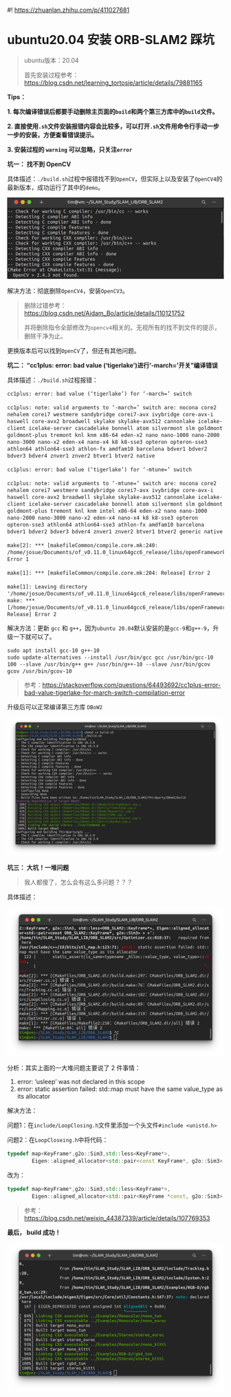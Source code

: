 #! https://zhuanlan.zhihu.com/p/411027681
# ubuntu20.04 安装 ORB-SLAM2 踩坑

>ubuntu版本：20.04
>
>首先安装过程参考：https://blog.csdn.net/learning_tortosie/article/details/79881165

**Tips：**

**1. 每次编译错误后都要手动删除主页面的`build`和两个第三方库中的`build`文件。**

**2. 直接使用`.sh`文件安装报错内容会比较多，可以打开`.sh`文件用命令行手动一步一步的安装，方便查看错误提示。**

**3. 安装过程的 `warning` 可以忽略，只关注`error`**

**坑一： 找不到 OpenCV**

具体描述：`./build.sh`过程中报错找不到`OpenCV`，但实际上以及安装了`OpenCV4`的最新版本，成功运行了其中的`demo`。

![ ](./pics/4.png)

解决方法：彻底删除`OpenCV4`，安装`OpenCV3`。

>删除过错参考：https://blog.csdn.net/Aidam_Bo/article/details/110121752
>
>并将删除指令全部修改为`opencv4`相关的。无视所有的找不到文件的提示，删除干净为止。

更换版本后可以找到`OpenCV`了，但还有其他问题。

**坑二： “cc1plus: error: bad value (‘tigerlake’)进行‘-march=’开关”编译错误**

具体描述：`./build.sh`过程报错：

```
cc1plus: error: bad value (‘tigerlake’) for ‘-march=’ switch

cc1plus: note: valid arguments to ‘-march=’ switch are: nocona core2 nehalem corei7 westmere sandybridge corei7-avx ivybridge core-avx-i haswell core-avx2 broadwell skylake skylake-avx512 cannonlake icelake-client icelake-server cascadelake bonnell atom silvermont slm goldmont goldmont-plus tremont knl knm x86-64 eden-x2 nano nano-1000 nano-2000 nano-3000 nano-x2 eden-x4 nano-x4 k8 k8-sse3 opteron opteron-sse3 athlon64 athlon64-sse3 athlon-fx amdfam10 barcelona bdver1 bdver2 bdver3 bdver4 znver1 znver2 btver1 btver2 native

cc1plus: error: bad value (‘tigerlake’) for ‘-mtune=’ switch

cc1plus: note: valid arguments to ‘-mtune=’ switch are: nocona core2 nehalem corei7 westmere sandybridge corei7-avx ivybridge core-avx-i haswell core-avx2 broadwell skylake skylake-avx512 cannonlake icelake-client icelake-server cascadelake bonnell atom silvermont slm goldmont goldmont-plus tremont knl knm intel x86-64 eden-x2 nano nano-1000 nano-2000 nano-3000 nano-x2 eden-x4 nano-x4 k8 k8-sse3 opteron opteron-sse3 athlon64 athlon64-sse3 athlon-fx amdfam10 barcelona bdver1 bdver2 bdver3 bdver4 znver1 znver2 btver1 btver2 generic native

make[2]: *** [makefileCommon/compile.core.mk:240: /home/josue/Documents/of_v0.11.0_linux64gcc6_release/libs/openFrameworksCompiled/lib/linux64/obj/Release/libs/openFrameworks/events/ofEvents.o] Error 1

make[1]: *** [makefileCommon/compile.core.mk:204: Release] Error 2

make[1]: Leaving directory '/home/josue/Documents/of_v0.11.0_linux64gcc6_release/libs/openFrameworksCompiled/project'
make: *** [/home/josue/Documents/of_v0.11.0_linux64gcc6_release/libs/openFrameworksCompiled/project/makefileCommon/compile.project.mk:125: Release] Error 2
```

解决方法：更新 `gcc` 和 `g++`，因为`ubuntu 20.04`默认安装的是`gcc-9`和`g++-9`，升级一下就可以了。

```
sudo apt install gcc-10 g++-10
sudo update-alternatives --install /usr/bin/gcc gcc /usr/bin/gcc-10 100 --slave /usr/bin/g++ g++ /usr/bin/g++-10 --slave /usr/bin/gcov gcov /usr/bin/gcov-10
```

>参考：https://stackoverflow.com/questions/64493692/cc1plus-error-bad-value-tigerlake-for-march-switch-compilation-error


升级后可以正常编译第三方库 `DBoW2`

![ ](./pics/5.png)

**坑三： 大坑！一堆问题**

>我人都傻了，怎么会有这么多问题？？？

具体描述：

![ ](./pics/7.png)

分析：其实上面的一大堆问题主要说了 2 件事情：
1. error: ‘usleep’ was not declared in this scope
2. error: static assertion failed: std::map must have the same value_type as its allocator

解决方法：

问题1：在`include/LoopClosing.h`文件里添加一个头文件`#include <unistd.h>`

问题2：在`LoopCloseing.h`中将代码：

```cpp
typedef map<KeyFrame*,g2o::Sim3,std::less<KeyFrame*>,
        Eigen::aligned_allocator<std::pair<const KeyFrame*, g2o::Sim3> > > KeyFrameAndPose;
```

改为：

```cpp
typedef map<KeyFrame*,g2o::Sim3,std::less<KeyFrame*>,
        Eigen::aligned_allocator<std::pair<KeyFrame *const, g2o::Sim3> > > KeyFrameAndPose;
```

>参考：https://blog.csdn.net/weixin_44387339/article/details/107769353


**最后， build 成功！**

![ ](./pics/8.png)